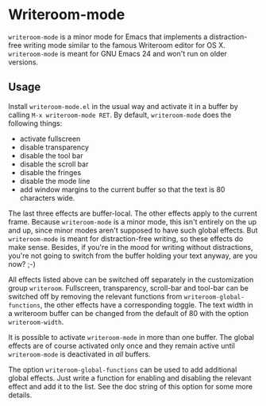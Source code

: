 # Writeroom-mode #

`writeroom-mode` is a minor mode for Emacs that implements a
distraction-free writing mode similar to the famous Writeroom editor for OS
X. `writeroom-mode` is meant for GNU Emacs 24 and won't run on older
versions.

## Usage ##

Install `writeroom-mode.el` in the usual way and activate it in a buffer by
calling `M-x writeroom-mode RET`. By default, `writeroom-mode` does the
following things:

* activate fullscreen
* disable transparency
* disable the tool bar
* disable the scroll bar
* disable the fringes
* disable the mode line
* add window margins to the current buffer so that the text is 80
  characters wide.

The last three effects are buffer-local. The other effects apply to the
current frame. Because `writeroom-mode` is a minor mode, this isn't
entirely on the up and up, since minor modes aren't supposed to have such
global effects. But `writeroom-mode` is meant for distraction-free writing,
so these effects do make sense. Besides, if you're in the mood for writing
without distractions, you're not going to switch from the buffer holding
your text anyway, are you now? ;-)

All effects listed above can be switched off separately in the
customization group `writeroom`. Fullscreen, transparency, scroll-bar and
tool-bar can be switched off by removing the relevant functions from
`writeroom-global-functions`, the other effects have a corresponding
toggle. The text width in a writeroom buffer can be changed from the
default of 80 with the option `writeroom-width`.

It is possible to activate `writeroom-mode` in more than one buffer. The
global effects are of course activated only once and they remain active
until `writeroom-mode` is deactivated in *all* buffers.

The option `writeroom-global-functions` can be used to add additional
global effects. Just write a function for enabling and disabling the
relevant effect and add it to the list. See the doc string of this option
for some more details.
